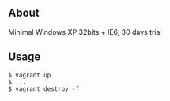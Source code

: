 About
-----

Minimal Windows XP 32bits + IE6, 30 days trial

Usage
-----

    $ vagrant up
    $ ...
    $ vagrant destroy -f
